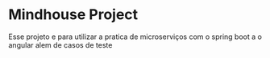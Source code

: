 # Mindhouse Project
Esse projeto e para utilizar a pratica de microserviços com o spring boot a o angular alem de casos de teste
